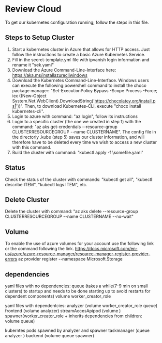 # Review Cloud
To get our kubernetes configuration running, follow the steps in this file.

## Steps to Setup Cluster
1. Start a kubernetes cluster in Azure that allows for HTTP access. Just follow the instructions to create a basic Azure Kubernetes Service. 
2. Fill in the secret-template.yml file with ipvanish login information and rename it "sek.yaml"
3. Download the Azure Command-Line-Interface here: https://aka.ms/installazurecliwindows 
4. Download the Kubernetes Command-Line-Interface. Windows users can execute the following powershell command to install the choco package manager: "Set-ExecutionPolicy Bypass -Scope Process -Force; iex ((New-Object System.Net.WebClient).DownloadString('https://chocolatey.org/install.ps1'))". Then, to download Kubernetes-CLI, execute "choco install kubernetes-cli".
5. Login to azure with command: "az login", follow its instructions
6. Login to a specific cluster (the one we created in step 1) with the command: "az aks get-credentials --resource-group CLUSTERRESOURCEGROUP --name CLUSTERNAME". The config file in the directoriy .kube (step 5) saves our cluster information, and will therefore have to be deleted every time we wish to access a new cluster with this command. 
7. Build the cluster with command: "kubectl apply -f \somefile.yaml"

## Status
Check the status of the cluster with commands: "kubectl get all", "kubectl describe ITEM", "kubectl logs ITEM", etc. 

## Delete Cluster
Delete the cluster with command: "az aks delete --resource-group CLUSTERRESOURCEGROUP --name CLUSTERNAME --no-wait"

## Volume
To enable the use of azure volumes for your account use the following link or the command following the link.
https://docs.microsoft.com/en-us/azure/azure-resource-manager/resource-manager-register-provider-errors
az provider register --namespace Microsoft.Storage
## dependencies
yaml files with no dependencies:
queue (takes a while(7-9 min on small clusters) to startup and needs to be done starting up to avoid restarts for dependent components)
volume
worker_creator_role

yaml files with dependentcies:
analyzer (volume worker_creator_role queue)
frontend (volume analyzer)
streamAccesApipod (volume )
spawner(worker_creator_role + inherits dependencies from children: volume queue)

kuberntes pods spawned by analyzer and spawner
taskmanager (queue analyzer )
backend (volume queue spawner)